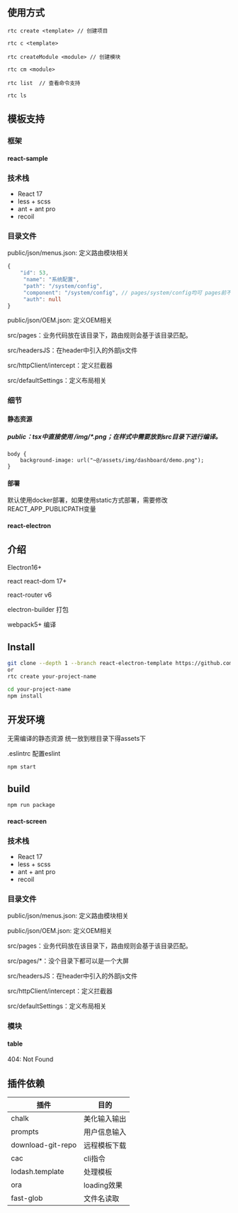 ## 使用方式

```tsx
rtc create <template> // 创建项目

rtc c <template> 
    
rtc createModule <module> // 创建模块

rtc cm <module> 

rtc list  // 查看命令支持

rtc ls
```

## 模板支持

### 框架

#### react-sample

### 技术栈

- React 17 
- less + scss
- ant + ant pro
- recoil

### 目录文件

public/json/menus.json: 定义路由模块相关

```typescript
{
    "id": 53,
     "name": "系统配置",
     "path": "/system/config",
     "component": "/system/config", // pages/system/config均可 pages前不能加 '/' 
     "auth": null
}
```

public/json/OEM.json: 定义OEM相关

src/pages：业务代码放在该目录下，路由规则会基于该目录匹配。

src/headersJS：在header中引入的外部js文件

src/httpClient/intercept：定义拦截器

src/defaultSettings：定义布局相关

### 细节

#### 静态资源

##### public：tsx中直接使用 /img/*.png；在样式中需要放到src目录下进行编译。

```less
body {
    background-image: url("~@/assets/img/dashboard/demo.png");
}
```

#### 部署

默认使用docker部署，如果使用static方式部署，需要修改REACT_APP_PUBLICPATH变量



#### react-electron

## 介绍

Electron16+

react react-dom 17+

react-router v6

electron-builder 打包

webpack5+  编译

## Install

```bash
git clone --depth 1 --branch react-electron-template https://github.com/ligaopeng123/react-project-template.git your-project-name
or
rtc create your-project-name

cd your-project-name
npm install
```

[^注意]: 如果需要添加新的依赖包，请确认该包的使用环境，如果是node-gyp之类的原生模块，或者ffpmeg之类的第三方程序，请在release目录下得app环境安装依赖，electron-builder会将这些依赖打到程序包里。

## 开发环境

无需编译的静态资源 统一放到根目录下得assets下

.eslintrc 配置eslint

```bash
npm start 
```

## build

```bash
npm run package
```


#### react-screen

### 技术栈

- React 17 
- less + scss
- ant + ant pro
- recoil

### 目录文件

public/json/menus.json: 定义路由模块相关

public/json/OEM.json: 定义OEM相关

src/pages：业务代码放在该目录下，路由规则会基于该目录匹配。

src/pages/*：没个目录下都可以是一个大屏

src/headersJS：在header中引入的外部js文件

src/httpClient/intercept：定义拦截器

src/defaultSettings：定义布局相关


### 模块

#### table

404: Not Found

## 插件依赖

| 插件              | 目的         |
| ----------------- | ------------ |
| chalk             | 美化输入输出 |
| prompts           | 用户信息输入 |
| download-git-repo | 远程模板下载 |
| cac               | cli指令      |
| lodash.template   | 处理模板     |
| ora               | loading效果  |
| fast-glob         | 文件名读取   |

